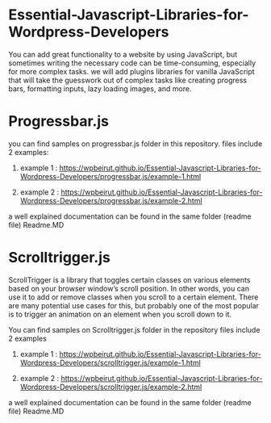 # Essential-Javascript-Libraries-for-Wordpress-Developers
You can add great functionality to a website by using JavaScript, but sometimes writing the necessary code can be time-consuming, especially for more complex tasks.  we will add plugins libraries for vanilla JavaScript that will take the guesswork out of complex tasks like creating progress bars, formatting inputs, lazy loading images, and more.

# Progressbar.js
you can find samples on progressbar.js folder in this repository.
files include 2 examples:

1. example 1 : 
https://wpbeirut.github.io/Essential-Javascript-Libraries-for-Wordpress-Developers/progressbar.js/example-1.html

1. example 2 : 
https://wpbeirut.github.io/Essential-Javascript-Libraries-for-Wordpress-Developers/progressbar.js/example-2.html

a well explained documentation can be found in the same folder (readme file) Readme.MD


# Scrolltrigger.js
ScrollTrigger is a library that toggles certain classes on various elements based on your browser window’s scroll position. In other words, you can use it to add or remove classes when you scroll to a certain element. There are many potential use cases for this, but probably one of the most popular is to trigger an animation on an element when you scroll down to it.

You can find samples on Scrolltrigger.js folder in the repository
files include 2 examples

1. example 1 : 
https://wpbeirut.github.io/Essential-Javascript-Libraries-for-Wordpress-Developers/scrolltrigger.js/example-1.html

1. example 2 : 
https://wpbeirut.github.io/Essential-Javascript-Libraries-for-Wordpress-Developers/scrolltrigger.js/example-2.html

a well explained documentation can be found in the same folder (readme file) Readme.MD